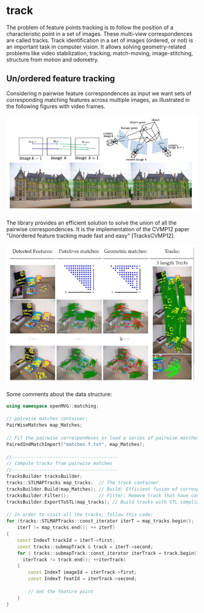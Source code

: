 # track

The problem of feature points tracking is to follow the position of a characteristic point in a set of images.
These multi-view correspondences are called tracks.
Track identification in a set of images (ordered, or not) is an important task in computer vision.
It allows solving geometry-related problems like video stabilization, tracking, match-moving, image-stitching, structure from motion and odometry.

## Un/ordered feature tracking

Considering n pairwise feature correspondences as input we want sets of corresponding matching features across multiple images, as illustrated in the following figures with video frames.

![From features to tracks.](../../../docs/img/tracks.png)

The library provides an efficient solution to solve the union of all the pairwise correspondences.
It is the implementation of the CVMP12 paper "Unordered feature tracking made fast and easy" [TracksCVMP12].

![Feature based tracking.](../../../docs/img/featureBasedTracking.png)

Some comments about the data structure:

```cpp
using namespace openMVG::matching;

// pairwise matches container:
PairWiseMatches map_Matches;

// Fil the pairwise correspondeces or load a series of pairwise matches from a file
PairedIndMatchImport("matches.f.txt", map_Matches);

//---------------------------------------
// Compute tracks from pairwise matches
//---------------------------------------
TracksBuilder tracksBuilder;
tracks::STLMAPTracks map_tracks;  // The track container
tracksBuilder.Build(map_Matches); // Build: Efficient fusion of correspondences
tracksBuilder.Filter();           // Filter: Remove track that have conflict
tracksBuilder.ExportToSTL(map_tracks); // Build tracks with STL compliant type

// In order to visit all the tracks, follow this code:
for (tracks::STLMAPTracks::const_iterator iterT = map_tracks.begin();
    iterT != map_tracks.end(); ++ iterT)
{
    const IndexT trackId = iterT->first;
    const tracks::submapTrack & track = iterT->second;
    for ( tracks::submapTrack::const_iterator iterTrack = track.begin();
      iterTrack != track.end(); ++iterTrack)
    {
        const IndexT imageId = iterTrack->first;
        const IndexT featId = iterTrack->second;
        
        // Get the feature point
    }
}
```
